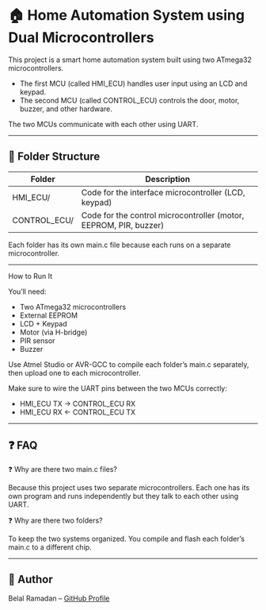 # 🏠 Home Automation System using Dual Microcontrollers

This project is a smart home automation system built using two ATmega32 microcontrollers.

- The first MCU (called HMI_ECU) handles user input using an LCD and keypad.
- The second MCU (called CONTROL_ECU) controls the door, motor, buzzer, and other hardware.

The two MCUs communicate with each other using UART.

---

## 📁 Folder Structure

| Folder        | Description                                        |
|---------------|----------------------------------------------------|
| HMI_ECU/      | Code for the interface microcontroller (LCD, keypad) |
| CONTROL_ECU/  | Code for the control microcontroller (motor, EEPROM, PIR, buzzer) |

Each folder has its own main.c file because each runs on a separate microcontroller.

---

How to Run It

You’ll need:

- Two ATmega32 microcontrollers
- External EEPROM
- LCD + Keypad
- Motor (via H-bridge)
- PIR sensor
- Buzzer

Use Atmel Studio or AVR-GCC to compile each folder’s main.c separately, then upload one to each microcontroller.

Make sure to wire the UART pins between the two MCUs correctly:
- HMI_ECU TX → CONTROL_ECU RX
- HMI_ECU RX ← CONTROL_ECU TX

---

## ❓ FAQ

❓ Why are there two main.c files?

Because this project uses two separate microcontrollers. Each one has its own program and runs independently but they talk to each other using UART.

❓ Why are there two folders?

To keep the two systems organized. You compile and flash each folder’s main.c to a different chip.

---

## 👤 Author

Belal Ramadan – [GitHub Profile](https://github.com/belloojelloo)
